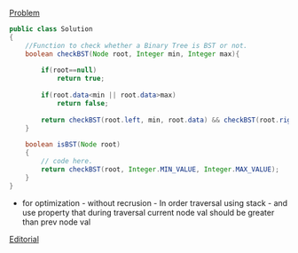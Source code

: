 [Problem](https://practice.geeksforgeeks.org/problems/check-for-bst/1)

```java
public class Solution
{
    //Function to check whether a Binary Tree is BST or not.
    boolean checkBST(Node root, Integer min, Integer max){
        
        if(root==null)
            return true;
            
        if(root.data<min || root.data>max)
            return false;
        
        return checkBST(root.left, min, root.data) && checkBST(root.right, root.data, max);
    }
    
    boolean isBST(Node root)
    {
        // code here.
        return checkBST(root, Integer.MIN_VALUE, Integer.MAX_VALUE);
    }
}
```

*   for optimization - without recrusion - In order traversal using stack - and use property that during traversal current node val should be greater than prev node val

[Editorial](https://www.geeksforgeeks.org/a-program-to-check-if-a-binary-tree-is-bst-or-not/)